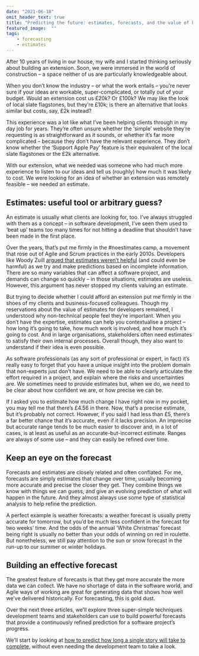 ```yaml
---
date: "2021-06-18"
omit_header_text: true
title: "Predicting the future: estimates, forecasts, and the value of knowing what’s coming next"
featured_image:  ""
tags: 
    - forecasting
    - estimates
---
```


After 10 years of living in our house, my wife and I started thinking seriously about building an extension. Soon, we were immersed in the world of construction – a space neither of us are particularly knowledgeable about.

When you don’t know the industry – or what the work entails – you’re never sure if your ideas are workable, super-complicated, or totally out of your budget. Would an extension cost us £20k? Or £100k? We may like the look of local slate flagstones, but they’re £10k; is there an alternative that looks similar but costs, say, £2k instead?

This experience was a lot like what I’ve been helping clients through in my day job for years. They’re often unsure whether the ‘simple’ website they’re requesting is as straightforward as it sounds, or whether it’s far more complicated – because they don’t have the relevant experience. They don’t know whether the ‘Support Apple Pay’ feature is their equivalent of the local slate flagstones or the £2k alternative.

With our extension, what we needed was someone who had much more experience to listen to our ideas and tell us (roughly) how much it was likely to cost. We were looking for an idea of whether an extension was remotely feasible – we needed an estimate.

## Estimates: useful tool or arbitrary guess?

An estimate is usually what clients are looking for, too. I’ve always struggled with them as a concept – in software development, I’ve seen them used to ‘beat up’ teams too many times for not hitting a deadline that shouldn’t have been made in the first place.

Over the years, that’s put me firmly in the #noestimates camp, a movement that rose out of Agile and Scrum practices in the early 2010s. Developers like Woody Zuill [argued that estimates weren’t helpful](http://zuill.us/WoodyZuill/2011/11/07/estimation-is-easy-and-useful-estimate-a-game-of-chess/) (and could even be harmful) as we try and make predictions based on incomplete information. There are so many variables that can affect a software project, and demands can change so quickly – in those situations, estimates are useless. However, this argument has never stopped my clients valuing an estimate.

But trying to decide whether I could afford an extension put me firmly in the shoes of my clients and business-focused colleagues. Though my reservations about the value of estimates for developers remained, I understood why non-technical people feel they’re important. When you don’t have the expertise, estimates can help you contextualise a project – how long it’s going to take, how much work is involved, and how much it’s going to cost. And in large organisations, stakeholders often need estimates to satisfy their own internal processes. Overall though, they also want to understand if their idea is even possible.

As software professionals (as any sort of professional or expert, in fact) it’s really easy to forget that you have a unique insight into the problem domain that non-experts just don’t have. We need to be able to clearly articulate the effort required in a project, and explain where the risks and uncertainties are. We sometimes need to provide estimates but, when we do, we need to be clear about how confident we are, or how precise we can be.

If I asked you to estimate how much change I have right now in my pocket, you may tell me that there’s £4.56 in there. Now, that’s a precise estimate, but it’s probably not correct. However, if you said I had less than £5, there’s a far better chance that it’s accurate, even if it lacks precision. An imprecise but accurate range tends to be much easier to discover and, in a lot of cases, is at least as useful as an accurate-but-incorrect estimate. Ranges are always of some use – and they can easily be refined over time.

## Keep an eye on the forecast

Forecasts and estimates are closely related and often conflated. For me, forecasts are simply estimates that change over time, usually becoming more accurate and precise the closer they get. They combine things we know with things we can guess, and give an evolving prediction of what will happen in the future. And they almost always use some type of statistical analysis to help refine the prediction.

A perfect example is weather forecasts: a weather forecast is usually pretty accurate for tomorrow, but you’d be much less confident in the forecast for two weeks’ time. And the odds of the annual ‘White Christmas’ forecast being right is usually no better than your odds of winning on red in roulette. But nonetheless, we still pay attention to the sun or snow forecast in the run-up to our summer or winter holidays.

## Building an effective forecast

The greatest feature of forecasts is that they get more accurate the more data we can collect. We have no shortage of data in the software world, and Agile ways of working are great for generating data that shows how well we’ve delivered historically. For forecasting, this is gold dust.

Over the next three articles, we’ll explore three super-simple techniques development teams and stakeholders can use to build powerful forecasts that provide a continuously refined prediction for a software project’s progress.

We’ll start by looking at [how to predict how long a single story will take to complete](./predicting-the-future-part2), without even needing the development team to take a look.